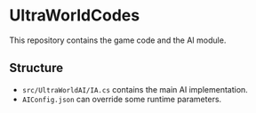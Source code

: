 # UltraWorldCodes
This repository contains the game code and the AI module.

## Structure
- `src/UltraWorldAI/IA.cs` contains the main AI implementation.
- `AIConfig.json` can override some runtime parameters.
